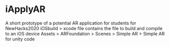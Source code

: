 # iApplyAR
A short prototype of a potential AR application for students for NewHacks2020
iOSbuild > xcode file contains the file to build and compile to an iOS device
Assets > ARFoundation > Scenes > Simple AR > Simple AR for unity code
